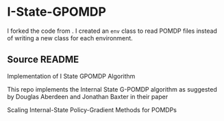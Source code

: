 # I-State-GPOMDP

I forked the code from [](https://github.com/Raihan-Seraj/I-State-GPOMDP).
I created an `env` class to read POMDP files instead of writing a new class for each environment.

## Source README

Implementation of I State GPOMDP Algorithm 

This repo implements the Internal State G-POMDP algorithm as suggested by Douglas Aberdeen and Jonathan Baxter in their paper 

Scaling Internal-State Policy-Gradient Methods for POMDPs
 
